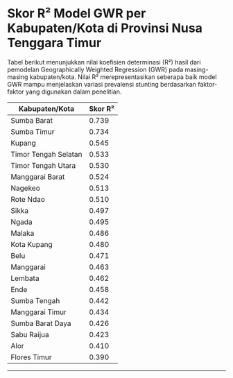 # Skor R² Model GWR per Kabupaten/Kota di Provinsi Nusa Tenggara Timur

Tabel berikut menunjukkan nilai koefisien determinasi (R²) hasil dari pemodelan Geographically Weighted Regression (GWR) pada masing-masing kabupaten/kota. Nilai R² merepresentasikan seberapa baik model GWR mampu menjelaskan variasi prevalensi stunting berdasarkan faktor-faktor yang digunakan dalam penelitian.

| **Kabupaten/Kota**          | **Skor R²** |
|-----------------------------|-------------|
| Sumba Barat                 | 0.739       |
| Sumba Timur                 | 0.734       |
| Kupang                      | 0.545       |
| Timor Tengah Selatan        | 0.533       |
| Timor Tengah Utara          | 0.530       |
| Manggarai Barat             | 0.524       |
| Nagekeo                     | 0.513       |
| Rote Ndao                   | 0.510       |
| Sikka                       | 0.497       |
| Ngada                       | 0.495       |
| Malaka                      | 0.486       |
| Kota Kupang                 | 0.480       |
| Belu                        | 0.471       |
| Manggarai                   | 0.463       |
| Lembata                     | 0.462       |
| Ende                        | 0.458       |
| Sumba Tengah                | 0.442       |
| Manggarai Timur             | 0.434       |
| Sumba Barat Daya            | 0.426       |
| Sabu Raijua                 | 0.423       |
| Alor                        | 0.410       |
| Flores Timur                | 0.390       |

---
